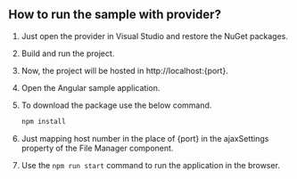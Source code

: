 ## How to run the sample with provider?

1. Just open the provider in Visual Studio and restore the NuGet packages.

2. Build and run the project. 

3. Now, the project will be hosted in http://localhost:{port}.

4. Open the Angular sample application.

5. To download the package use the below command.

    ```ts
    npm install
    ```

6. Just mapping host number in the place of {port} in the ajaxSettings property of the File Manager component.

7. Use the `npm run start` command to run the application in the browser.